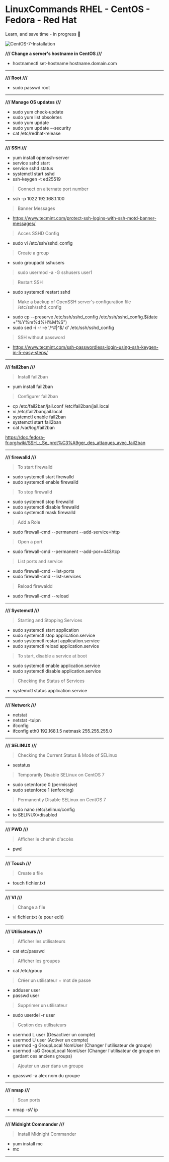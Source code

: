 # LinuxCommands RHEL - CentOS - Fedora - Red Hat
 Learn, and save time - in progress 👋

![CentOS-7-Installation](https://user-images.githubusercontent.com/22911613/58729303-5b117480-83e9-11e9-911a-6bf78fecef2c.jpeg)

**/// Change a server's hostname in CentOS ///**

- hostnamectl set-hostname hostname.domain.com

-----------------------------------------------------------

**/// Root ///**

- sudo passwd root

-----------------------------------------------------------

**/// Manage OS updates ///**

- sudo yum check-update
- sudo yum list obsoletes
- sudo yum update
- sudo yum update --security
- cat /etc/redhat-release

-----------------------------------------------------------

**/// SSH ///**

- yum install openssh-server
- service sshd start
- service sshd status
- systemctl start sshd
- ssh-keygen -t ed25519

> Connect on alternate port number

- ssh -p 1022 192.168.1.100

> Banner Messages

- https://www.tecmint.com/protect-ssh-logins-with-ssh-motd-banner-messages/


> Acces SSHD Config

- sudo vi /etc/ssh/sshd_config

> Create a group

- sudo groupadd sshusers

> sudo usermod -a -G sshusers user1

> Restart SSH

- sudo systemctl restart sshd

> Make a backup of OpenSSH server's configuration file /etc/ssh/sshd_config

- sudo cp --preserve /etc/ssh/sshd_config /etc/ssh/sshd_config.$(date +"%Y%m%d%H%M%S")
- sudo sed -i -r -e '/^#|^$/ d' /etc/ssh/sshd_config

> SSH without password

- https://www.tecmint.com/ssh-passwordless-login-using-ssh-keygen-in-5-easy-steps/

-----------------------------------------------------------

**/// fail2ban ///**

> Install fail2ban

- yum install fail2ban

> Configurer fail2ban

- cp /etc/fail2ban/jail.conf /etc/fail2ban/jail.local
- vi /etc/fail2ban/jail.local
- systemctl enable fail2ban
- systemctl start fail2ban
- cat /var/log/fail2ban

https://doc.fedora-fr.org/wiki/SSH_:_Se_prot%C3%A9ger_des_attaques_avec_fail2ban

-----------------------------------------------------------

**/// firewalld ///**

> To start firewalld

- sudo systemctl start firewalld
- sudo systemctl enable firewalld

> To stop firewalld

- sudo systemctl stop firewalld
- sudo systemctl disable firewalld
- sudo systemctl mask firewalld

> Add a Role

- sudo firewall-cmd --permanent --add-service=http

> Open a port

- sudo firewall-cmd --permanent --add-por=443/tcp

> List ports and service

- sudo firewall-cmd --list-ports
- sudo firewall-cmd --list-services

> Reload firewaldd

- sudo firewall-cmd --reload

-----------------------------------------------------------

**/// Systemctl ///**

> Starting and Stopping Services

- sudo systemctl start application
- sudo systemctl stop application.service
- sudo systemctl restart application.service
- sudo systemctl reload application.service

> To start, disable a service at boot

- sudo systemctl enable application.service
- sudo systemctl disable application.service

> Checking the Status of Services

- systemctl status application.service

-----------------------------------------------------------

**/// Network ///**

- netstat
- netstat -tulpn
- ifconfig
- ifconfig eth0 192.168.1.5 netmask 255.255.255.0

-----------------------------------------------------------

**/// SELINUX ///**

> Checking the Current Status & Mode of SELinux

- sestatus

> Temporarily Disable SELinux on CentOS 7

- sudo setenforce 0 (permissive)
- sudo setenforce 1 (enforcing)

> Permanently Disable SELinux on CentOS 7

- sudo nano /etc/selinux/config
- to SELINUX=disabled

-----------------------------------------------------------

**/// PWD ///**

> Afficher le chemin d'accès

- pwd

-----------------------------------------------------------

**/// Touch ///**

> Create a file

- touch fichier.txt

-----------------------------------------------------------

**/// VI ///**

> Change a file

- vi fichier.txt (e pour edit)

-----------------------------------------------------------

**/// Utilisateurs ///**

> Afficher les utilisateurs

- cat etc/passwd

> Afficher les groupes

- cat /etc/group


> Créer un utilisateur + mot de passe

- adduser user
- passwd user

>  Supprimer un utilisateur

- sudo userdel -r user

> Gestion des utilisateurs

- usermod L user (Désactiver un compte)
- usermod U user (Activer un compte)
- usermod -g GroupLocal NomUser (Changer l'utilisateur de groupe)
- usermod -aG GroupLocal NomUser (Changer l'utilisateur de groupe en gardant ces anciens groups)

> Ajouter un user dans un groupe

- gpasswd -a alex nom du groupe

-----------------------------------------------------------

**/// nmap ///**

> Scan ports

- nmap -sV ip

-----------------------------------------------------------

**/// Midnight Commander ///**

> Install Midnight Commander

- yum install mc
- mc

-----------------------------------------------------------


